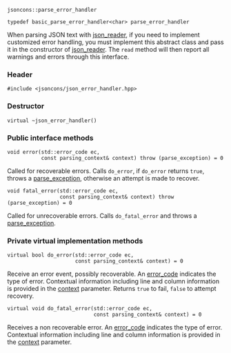     jsoncons::parse_error_handler

    typedef basic_parse_error_handler<char> parse_error_handler

When parsing JSON text with [json_reader](classes/json_reader.md), if you need to implement
customized error handling, you must implement this abstract class
and pass it in the constructor of [json_reader](classes/json_reader.md). The `read` method 
will then report all warnings and errors through this interface.

### Header

    #include <jsoncons/json_error_handler.hpp>

### Destructor

    virtual ~json_error_handler()

### Public interface methods

    void error(std::error_code ec,
               const parsing_context& context) throw (parse_exception) = 0
Called for recoverable errors. Calls `do_error`, if `do_error` returns `true`, throws a [parse_exception](parse_exception), otherwise an attempt is made to recover.

    void fatal_error(std::error_code ec,
                     const parsing_context& context) throw (parse_exception) = 0
Called for unrecoverable errors. Calls `do_fatal_error` and throws a [parse_exception](parse_exception).

### Private virtual implementation methods

    virtual bool do_error(std::error_code ec,
                          const parsing_context& context) = 0
Receive an error event, possibly recoverable. An [error_code](json_error_category) indicates the type of error. Contextual information including
line and column information is provided in the [context](parsing_context) parameter. Returns `true` to fail, `false` to attempt recovery.

    virtual void do_fatal_error(std::error_code ec,
                                const parsing_context& context) = 0
Receives a non recoverable error. An [error_code](json_error_category) indicates the type of error. Contextual information including
line and column information is provided in the [context](parsing_context) parameter. 
    

